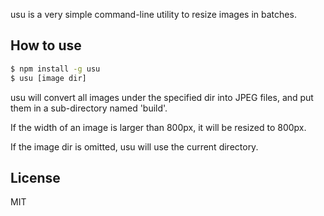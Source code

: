 usu is a very simple command-line utility to resize images in batches.

## How to use

```bash
$ npm install -g usu
$ usu [image dir]
```

usu will convert all images under the specified dir into JPEG files, and put them in a sub-directory named 'build'.

If the width of an image is larger than 800px, it will be resized to 800px.

If the image dir is omitted, usu will use the current directory.

## License

MIT
